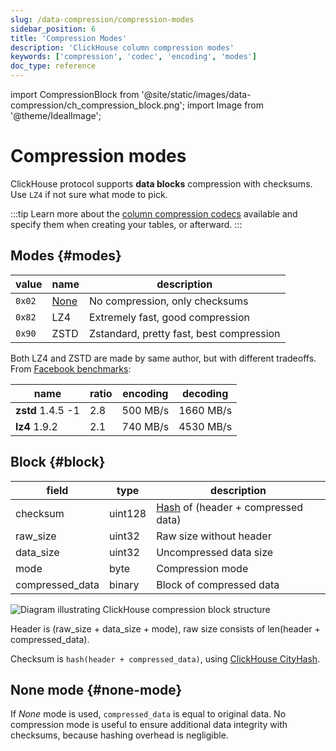 ```yaml
---
slug: /data-compression/compression-modes
sidebar_position: 6
title: 'Compression Modes'
description: 'ClickHouse column compression modes'
keywords: ['compression', 'codec', 'encoding', 'modes']
doc_type: reference
---
```


import CompressionBlock from '@site/static/images/data-compression/ch_compression_block.png';
import Image from '@theme/IdealImage';

# Compression modes

ClickHouse protocol supports **data blocks** compression with checksums.
Use `LZ4` if not sure what mode to pick.

:::tip
Learn more about the [column compression codecs](/sql-reference/statements/create/table#column_compression_codec) available and specify them when creating your tables, or afterward.
:::

## Modes {#modes}

| value  | name               | description                              |
|--------|--------------------|------------------------------------------|
| `0x02` | [None](#none-mode) | No compression, only checksums           |
| `0x82` | LZ4                | Extremely fast, good compression         |
| `0x90` | ZSTD               | Zstandard, pretty fast, best compression |

Both LZ4 and ZSTD are made by same author, but with different tradeoffs.
From [Facebook benchmarks](https://facebook.github.io/zstd/#benchmarks):

| name              | ratio | encoding | decoding  |
|-------------------|-------|----------|-----------|
| **zstd** 1.4.5 -1 | 2.8   | 500 MB/s | 1660 MB/s |
| **lz4** 1.9.2     | 2.1   | 740 MB/s | 4530 MB/s |

## Block {#block}

| field           | type    | description                                      |
|-----------------|---------|--------------------------------------------------|
| checksum        | uint128 | [Hash](../native-protocol/hash.md) of (header + compressed data) |
| raw_size        | uint32  | Raw size without header                          |
| data_size       | uint32  | Uncompressed data size                           |
| mode            | byte    | Compression mode                                 |
| compressed_data | binary  | Block of compressed data                         |

<Image img={CompressionBlock} size="md" alt="Diagram illustrating ClickHouse compression block structure"/>

Header is (raw_size + data_size + mode), raw size consists of len(header + compressed_data).

Checksum is `hash(header + compressed_data)`, using [ClickHouse CityHash](../native-protocol/hash.md).

## None mode {#none-mode}

If *None* mode is used, `compressed_data` is equal to original data.
No compression mode is useful to ensure additional data integrity with checksums, because
hashing overhead is negligible.
